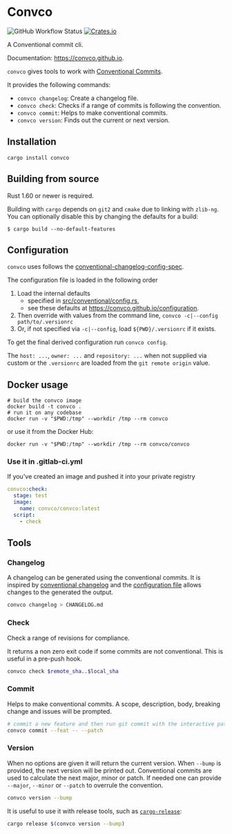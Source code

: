 # Convco

![GitHub Workflow Status](https://img.shields.io/github/actions/workflow/status/convco/convco/docker.yml)
[![Crates.io](https://img.shields.io/crates/v/convco)](https://crates.io/crates/convco)

A Conventional commit cli.

Documentation: <https://convco.github.io>.

`convco` gives tools to work with [Conventional Commits][1].

It provides the following commands:

- `convco changelog`: Create a changelog file.
- `convco check`: Checks if a range of commits is following the convention.
- `convco commit`: Helps to make conventional commits.
- `convco version`: Finds out the current or next version.

## Installation

`cargo install convco`

## Building from source

Rust 1.60 or newer is required.

Building with `cargo` depends on `git2` and `cmake` due to linking with `zlib-ng`.
You can optionally disable this by changing the defaults for a build:
```console
$ cargo build --no-default-features
```

## Configuration

`convco` uses follows the [conventional-changelog-config-spec][3].

The configuration file is loaded in the following order

1. Load the internal defaults
    - specified in [src/conventional/config.rs](src/conventional/config.rs),
    - see these defaults at https://convco.github.io/configuration.
2. Then override with values from the command line, `convco -c|--config path/to/.versionrc`
3. Or, if not specified via `-c|--config`, load `${PWD}/.versionrc` if it exists.

To get the final derived configuration run `convco config`.

The `host: ...`, `owner: ...` and `repository: ...` when not supplied via custom or the `.versionrc` are loaded
from the `git remote origin` value.

## Docker usage

```shell script
# build the convco image
docker build -t convco .
# run it on any codebase
docker run -v "$PWD:/tmp" --workdir /tmp --rm convco
```

or use it from the Docker Hub:

```shell script
docker run -v "$PWD:/tmp" --workdir /tmp --rm convco/convco
```

### Use it in .gitlab-ci.yml

If you've created an image and pushed it into your private registry

```yaml
convco:check:
  stage: test
  image:
    name: convco/convco:latest
  script:
    - check
```

## Tools

### Changelog

A changelog can be generated using the conventional commits.
It is inspired by [conventional changelog][2] and the [configuration file](#configuration) allows changes to the generated the output.

```sh
convco changelog > CHANGELOG.md
```

### Check

Check a range of revisions for compliance.

It returns a non zero exit code if some commits are not conventional.
This is useful in a pre-push hook.

```sh
convco check $remote_sha..$local_sha
```

### Commit

Helps to make conventional commits.
A scope, description, body, breaking change and issues will be prompted.

```sh
# commit a new feature and then run git commit with the interactive patch switch
convco commit --feat -- --patch
```

### Version

When no options are given it will return the current version.
When `--bump` is provided, the next version will be printed out.
Conventional commits are used to calculate the next major, minor or patch.
If needed one can provide `--major`, `--minor` or `--patch` to overrule the convention.

```sh
convco version --bump
```

It is useful to use it with release tools, such as [`cargo-release`](https://crates.io/crates/cargo-release):

```sh
cargo release $(convco version --bump)
```

[1]: https://www.conventionalcommits.org/
[2]: https://github.com/conventional-changelog/conventional-changelog
[3]: https://github.com/conventional-changelog/conventional-changelog-config-spec/blob/master/versions/2.1.0/README.md
